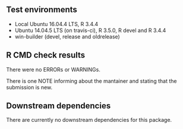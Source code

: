 ## Test environments
* Local Ubuntu 16.04.4 LTS, R 3.4.4
* Ubuntu 14.04.5 LTS (on travis-ci), R 3.5.0, R devel and R 3.4.4
* win-builder (devel, release and oldrelease)

## R CMD check results
There were no ERRORs or WARNINGs.

There is one NOTE informing about the mantainer and stating that the submission
is new.

## Downstream dependencies
There are currently no downstream dependencies for this package.

